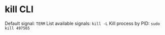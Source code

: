 # kill CLI

Default signal: `TERM`
List available signals: `kill -L`
Kill process by PID: `sudo kill 497565`
